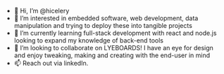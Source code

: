 - 👋 Hi, I’m @hicelery
- 👀 I’m interested in embedded software, web development, data manipulation and trying to deploy these into tangible projects
- 🌱 I’m currently learning full-stack development with react and node.js looking to expand my knowledge of back-end tools
- 💞️ I’m looking to collaborate on LYEBOARDS! I have an eye for design and enjoy tweaking, making and creating with the end-user in mind
- 📫 Reach out via linkedIn.

<!---
hicelery/hicelery is a ✨ special ✨ repository because its `README.md` (this file) appears on your GitHub profile.
You can click the Preview link to take a look at your changes.
--->
